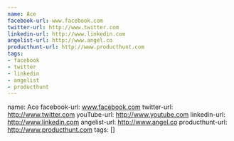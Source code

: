```yaml
---
name: Ace
facebook-url: www.facebook.com
twitter-url: http://www.twitter.com
linkedin-url: http://www.linkedin.com
angelist-url: http://www.angel.co
producthunt-url: http://www.producthunt.com
tags:
- facebook
- twitter
- linkedin
- angelist
- producthunt
---
```

name: Ace
facebook-url: www.facebook.com
twitter-url: http://www.twitter.com
youTube-url: http://www.youtube.com
linkedin-url: http://www.linkedin.com
angelist-url: http://www.angel.co
producthunt-url: http://www.producthunt.com
tags: []
